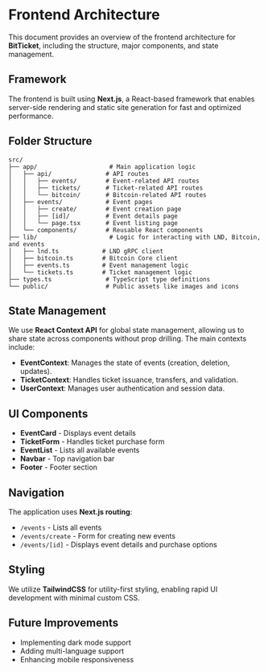 # Frontend Architecture

This document provides an overview of the frontend architecture for **BitTicket**, including the structure, major components, and state management.

## Framework

The frontend is built using **Next.js**, a React-based framework that enables server-side rendering and static site generation for fast and optimized performance.

## Folder Structure

```
src/
├── app/                    # Main application logic
│   ├── api/               # API routes
│   │   ├── events/        # Event-related API routes
│   │   ├── tickets/       # Ticket-related API routes
│   │   └── bitcoin/       # Bitcoin-related API routes
│   ├── events/            # Event pages
│   │   ├── create/        # Event creation page
│   │   ├── [id]/          # Event details page
│   │   └── page.tsx       # Event listing page
│   └── components/        # Reusable React components
├── lib/                    # Logic for interacting with LND, Bitcoin, and events
│   ├── lnd.ts            # LND gRPC client
│   ├── bitcoin.ts        # Bitcoin Core client
│   ├── events.ts         # Event management logic
│   └── tickets.ts        # Ticket management logic
├── types.ts               # TypeScript type definitions
└── public/                # Public assets like images and icons
```

## State Management

We use **React Context API** for global state management, allowing us to share state across components without prop drilling. The main contexts include:

* **EventContext**: Manages the state of events (creation, deletion, updates).
* **TicketContext**: Handles ticket issuance, transfers, and validation.
* **UserContext**: Manages user authentication and session data.

## UI Components

* **EventCard** - Displays event details
* **TicketForm** - Handles ticket purchase form
* **EventList** - Lists all available events
* **Navbar** - Top navigation bar
* **Footer** - Footer section

## Navigation

The application uses **Next.js routing**:

* `/events` - Lists all events
* `/events/create` - Form for creating new events
* `/events/[id]` - Displays event details and purchase options

## Styling

We utilize **TailwindCSS** for utility-first styling, enabling rapid UI development with minimal custom CSS.

## Future Improvements

* Implementing dark mode support
* Adding multi-language support
* Enhancing mobile responsiveness

